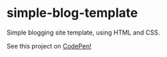 # simple-blog-template
Simple blogging site template, using HTML and CSS. 

See this project on [CodePen!](https://codepen.io/anthonyhb/pen/JRYvOp)
